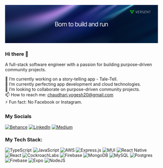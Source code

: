<img src="./profile-cover.jpeg" />

### Hi there 👋
A full-stack software engineer with a passion for building purpose-driven community projects.


🔭 I’m currently working on a story-telling app - Tale-Tell.<br>
🌱 I’m currently perfecting app development and cloud technologies.<br>
👯 I’m looking to collaborate on purpose-driven community projects.<br>
📫 How to reach me: chaudhari.yogesh20@gmail.com<br>
⚡ Fun fact: No Facebook or Instagram.


### My Socials
[![Behance](https://img.shields.io/badge/Behance-1769ff?logo=behance&logoColor=white)](https://behance.net/yogeshwar-chaudhari-20) [![LinkedIn](https://img.shields.io/badge/LinkedIn-%230077B5.svg?logo=linkedin&logoColor=white)](https://linkedin.com/in/yogeshwar-chaudhari-354227150) [![Medium](https://img.shields.io/badge/Medium-12100E?logo=medium&logoColor=white)](https://medium.com/@yogeshwar-chaudhari-20) 

### My Tech Stack:
![TypeScript](https://img.shields.io/badge/typescript-%23007ACC.svg?style=for-the-badge&logo=typescript&logoColor=white) ![JavaScript](https://img.shields.io/badge/javascript-%23323330.svg?style=for-the-badge&logo=javascript&logoColor=%23F7DF1E) ![AWS](https://img.shields.io/badge/AWS-%23FF9900.svg?style=for-the-badge&logo=amazon-aws&logoColor=white) ![Express.js](https://img.shields.io/badge/express.js-%23404d59.svg?style=for-the-badge&logo=express&logoColor=%2361DAFB) ![MUI](https://img.shields.io/badge/MUI-%230081CB.svg?style=for-the-badge&logo=mui&logoColor=white) ![React Native](https://img.shields.io/badge/react_native-%2320232a.svg?style=for-the-badge&logo=react&logoColor=%2361DAFB) ![React](https://img.shields.io/badge/react-%2320232a.svg?style=for-the-badge&logo=react&logoColor=%2361DAFB) ![CockroachLabs](https://img.shields.io/badge/Cockroach%20Labs-6933FF?style=for-the-badge&logo=Cockroach%20Labs&logoColor=white) ![Firebase](https://img.shields.io/badge/Firebase-039BE5?style=for-the-badge&logo=Firebase&logoColor=white) ![MongoDB](https://img.shields.io/badge/MongoDB-%234ea94b.svg?style=for-the-badge&logo=mongodb&logoColor=white) ![MySQL](https://img.shields.io/badge/mysql-%2300000f.svg?style=for-the-badge&logo=mysql&logoColor=white) ![Postgres](https://img.shields.io/badge/postgres-%23316192.svg?style=for-the-badge&logo=postgresql&logoColor=white) ![Firebase](https://img.shields.io/badge/firebase-%23039BE5.svg?style=for-the-badge&logo=firebase) ![Expo](https://img.shields.io/badge/expo-1C1E24?style=for-the-badge&logo=expo&logoColor=#D04A37) ![NodeJS](https://img.shields.io/badge/node.js-6DA55F?style=for-the-badge&logo=node.js&logoColor=white)
